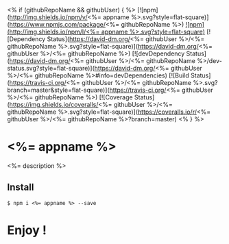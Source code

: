 <% if (githubRepoName && githubUser) { %>
[![npm](http://img.shields.io/npm/v/<%= appname %>.svg?style=flat-square)](https://www.npmjs.com/package/<%= githubRepoName %>)
[![npm](http://img.shields.io/npm/l/<%= appname %>.svg?style=flat-square)](http://opensource.org/licenses/MIT)
[![Dependency Status](https://david-dm.org/<%= githubUser %>/<%= githubRepoName %>.svg?style=flat-square)](https://david-dm.org/<%= githubUser %>/<%= githubRepoName %>)
[![devDependency Status](https://david-dm.org/<%= githubUser %>/<%= githubRepoName %>/dev-status.svg?style=flat-square)](https://david-dm.org/<%= githubUser %>/<%= githubRepoName %>#info=devDependencies)
[![Build Status](https://travis-ci.org/<%= githubUser %>/<%= githubRepoName %>.svg?branch=master&style=flat-square)](https://travis-ci.org/<%= githubUser %>/<%= githubRepoName %>)
[![Coverage Status](https://img.shields.io/coveralls/<%= githubUser %>/<%= githubRepoName %>.svg?style=flat-square)](https://coveralls.io/r/<%= githubUser %>/<%= githubRepoName %>?branch=master)
<% } %>

# <%= appname %>
<%= description %>

## Install
```shell
$ npm i <%= appname %> --save
```

# Enjoy !
